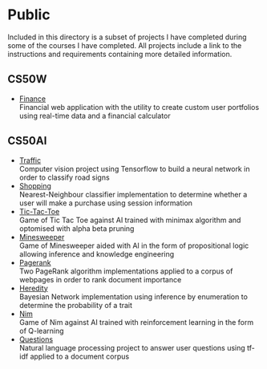 # Public

Included in this directory is a subset of projects I have completed during some of the courses I have completed. All projects include a link to the instructions and requirements containing more detailed information.

## CS50W

- [Finance](/capstone)  
Financial web application with the utility to create custom user portfolios using real-time data and a financial calculator


## CS50AI

- [Traffic](/traffic)  
Computer vision project using Tensorflow to build a neural network in order to classify road signs
- [Shopping](/shopping)  
Nearest-Neighbour classifier implementation to determine whether a user will make a purchase using session information
- [Tic-Tac-Toe](/tictactoe)  
Game of Tic Tac Toe against AI trained with minimax algorithm and optomised with alpha beta pruning
- [Minesweeper](/minesweeper)  
Game of Minesweeper aided with AI in the form of propositional logic allowing inference and knowledge engineering
- [Pagerank](/pagerank)  
Two PageRank algorithm implementations applied to a corpus of webpages in order to rank document importance
- [Heredity](/heredity)  
Bayesian Network implementation using inference by enumeration to determine the probability of a trait
- [Nim](/nim)  
Game of Nim against AI trained with reinforcement learning in the form of Q-learning
- [Questions](/questions)  
Natural language processing project to answer user questions using tf-idf applied to a document corpus